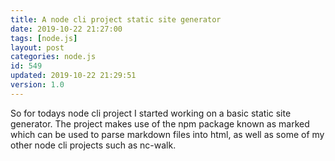 ```yaml
---
title: A node cli project static site generator
date: 2019-10-22 21:27:00
tags: [node.js]
layout: post
categories: node.js
id: 549
updated: 2019-10-22 21:29:51
version: 1.0
---
```


So for todays node cli project I started working on a basic static site generator. The project makes use of the npm package known as marked which can be used to parse markdown files into html, as well as some of my other node cli projects such as nc-walk.

<!-- more -->

